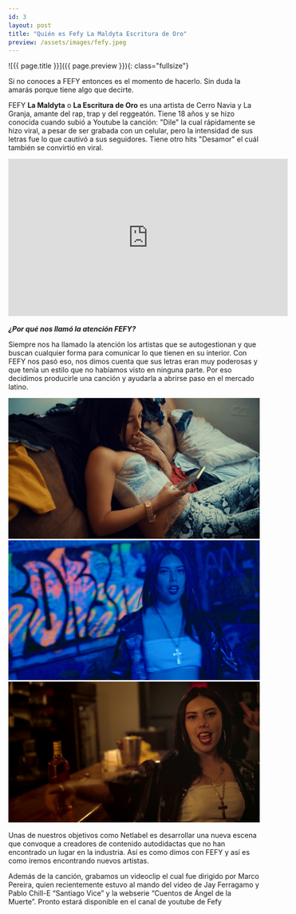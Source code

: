 ```yaml
---
id: 3
layout:	post
title: "Quién es Fefy La Maldyta Escritura de Oro"
preview: /assets/images/fefy.jpeg
---
```


![{{ page.title }}]({{ page.preview }}){: class="fullsize"}

Si no conoces a FEFY entonces es el momento de hacerlo. Sin duda la amarás porque tiene algo que decirte.

<!--break-->

FEFY **La Maldyta** o **La Escritura de Oro** es una artista de Cerro Navia y La Granja, amante del rap, trap y del reggeatón. Tiene 18 años y se hizo conocida cuando subió a Youtube la canción: "Dile" la cual rápidamente se hizo viral, a pesar de ser grabada con un celular, pero la intensidad de sus letras fue lo que cautivó a sus seguidores. Tiene otro hits "Desamor" el cuál también se convirtió en viral.

<iframe width="560" height="315" src="https://www.youtube.com/embed/yTtz2jhlvfo" frameborder="0" allow="accelerometer; autoplay; encrypted-media; gyroscope; picture-in-picture" allowfullscreen></iframe>

***¿Por qué nos llamó la atención FEFY?***

Siempre nos ha llamado la atención los artistas que se autogestionan y que buscan cualquier forma para comunicar lo que tienen en su interior. Con FEFY nos pasó eso, nos dimos cuenta que sus letras eran muy poderosas y que tenía un estilo que no habíamos visto en ninguna parte. Por eso decidimos producirle una canción y ayudarla a abrirse paso en el mercado latino.

![ff](/assets/images/Fefy1.jpeg)
![ff](/assets/images/Fefy2.jpeg)
![ff](/assets/images/Fefy3.jpeg)


Unas de nuestros objetivos como Netlabel es desarrollar una nueva escena que convoque a creadores de contenido autodidactas que no han encontrado un lugar en la industria. Así es como dimos con FEFY y así es como iremos encontrando nuevos artistas.

Además de la canción, grabamos un videoclip el cual fue dirigido por Marco Pereira, quien recientemente estuvo al mando del video de Jay Ferragamo y Pablo Chill-E “Santiago Vice” y la webserie “Cuentos de Ángel de la Muerte”. Pronto estará disponible en el canal de youtube de Fefy
